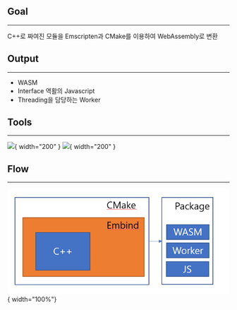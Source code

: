 ## Goal
---
C++로 짜여진 모듈을 Emscripten과 CMake를 이용하여 WebAssembly로 변환

## Output
---
* WASM
* Interface 역활의 Javascript
* Threading을 담당하는 Worker

## Tools
---
![](https://emscripten.org/_static/Emscripten_logo_full.png){ width="200" }
![](https://blog.desdelinux.net/wp-content/uploads/2019/07/cmake.jpg){ width="200" }

## Flow
---
![WASM build flow](../imgs/wasm-flow.png){ width="100%"}

## 